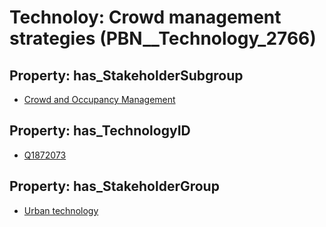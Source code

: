 # Technoloy: __Crowd management strategies__ (PBN__Technology_2766)

## Property: has_StakeholderSubgroup

* [Crowd and Occupancy Management](PBN__TechSubgroup_13)

## Property: has_TechnologyID

* [Q1872073](Q1872073)

## Property: has_StakeholderGroup

* [Urban technology](PBN__TechGroup_14)

